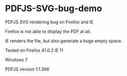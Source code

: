 # PDFJS-SVG-bug-demo
PDFJS SVG rendering bug on Firefox and IE

Firefox is not able to display the PDF at all.

IE renders the file, but also generate a huge empty space.

Tested on Firefox 41.0.2
IE 11

Windows 7

PDFJS version 1.1.366
